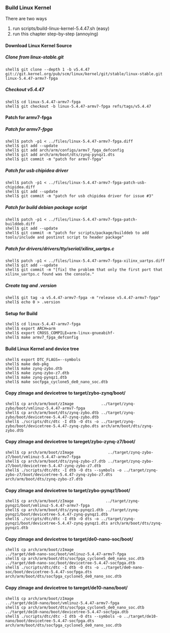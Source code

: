 ### Build Linux Kernel

There are two ways

1. run scripts/build-linux-kernel-5.4.47.sh (easy)
2. run this chapter step-by-step (annoying)

#### Download Linux Kernel Source

##### Clone from linux-stable.git

```console
shell$ git clone --depth 1 -b v5.4.47 git://git.kernel.org/pub/scm/linux/kernel/git/stable/linux-stable.git linux-5.4.47-armv7-fpga
```

##### Checkout v5.4.47

```console
shell$ cd linux-5.4.47-armv7-fpga
shell$ git checkout -b linux-5.4.47-armv7-fpga refs/tags/v5.4.47
```

#### Patch for armv7-fpga

##### Patch for armv7-fpga

```console
shell$ patch -p1 < ../files/linux-5.4.47-armv7-fpga.diff
shell$ git add --update
shell$ git add arch/arm/configs/armv7_fpga_defconfig
shell$ git add arch/arm/boot/dts/zynq-pynqz1.dts
shell$ git commit -m "patch for armv7-fpga"
```

##### Patch for usb chipidea driver

```console
shell$ patch -p1 < ../files/linux-5.4.47-armv7-fpga-patch-usb-chipidea.diff
shell$ git add --update
shell$ git commit -m "patch for usb chipidea driver for issue #3"
```

##### Patch for build debian package script

```console
shell$ patch -p1 < ../files/linux-5.4.47-armv7-fpga-patch-builddeb.diff
shell$ git add --update
shell$ git commit -m "patch for scripts/package/builddeb to add tools/include and postinst script to header package"
```

##### Patch for drivers/drivers/tty/serial/xilinx_uartps.c

```console
shell$ patch -p1 < ../files/linux-5.4.47-armv7-fpga-xilinx_uartps.diff
shell$ git add --update
shell$ git commit -m "[fix] the problem that only the first port that xilinx_uartps.c found was the console."
```

##### Create tag and .version

```console
shell$ git tag -a v5.4.47-armv7-fpga -m "release v5.4.47-armv7-fpga"
shell$ echo 0 > .version
```

#### Setup for Build 

````console
shell$ cd linux-5.4.47-armv7-fpga
shell$ export ARCH=arm
shell$ export CROSS_COMPILE=arm-linux-gnueabihf-
shell$ make armv7_fpga_defconfig
````

#### Build Linux Kernel and device tree

````console
shell$ export DTC_FLAGS=--symbols
shell$ make deb-pkg
shell$ make zynq-zybo.dtb
shell$ make zynq-zybo-z7.dtb
shell$ make zynq-pynqz1.dtb
shell$ make socfpga_cyclone5_de0_nano_soc.dtb
````

#### Copy zImage and devicetree to target/zybo-zynq/boot/

```console
shell$ cp arch/arm/boot/zImage            ../target/zynq-zybo/boot/vmlinuz-5.4.47-armv7-fpga
shell$ cp arch/arm/boot/dts/zynq-zybo.dtb ../target/zynq-zybo/boot/devicetree-5.4.47-zynq-zybo.dtb
shell$ ./scripts/dtc/dtc -I dtb -O dts -o ../target/zynq-zybo/boot/devicetree-5.4.47-zynq-zybo.dts arch/arm/boot/dts/zynq-zybo.dtb
```

#### Copy zImage and devicetree to tareget/zybo-zynq-z7/boot/

```console
shell$ cp arch/arm/boot/zImage               ../target/zynq-zybo-z7/boot/vmlinuz-5.4.47-armv7-fpga
shell$ cp arch/arm/boot/dts/zynq-zybo-z7.dtb ../target/zynq-zybo-z7/boot/devicetree-5.4.47-zynq-zybo-z7.dtb
shell$ ./scripts/dtc/dtc -I dtb -O dts --symbols -o ../target/zynq-zybo-z7/boot/devicetree-5.4.47-zynq-zybo-z7.dts arch/arm/boot/dts/zynq-zybo-z7.dtb
```


#### Copy zImage and devicetree to target/zybo-pynqz1/boot/

```console
shell$ cp arch/arm/boot/zImage              ../target/zynq-pynqz1/boot/vmlinuz-5.4.47-armv7-fpga
shell$ cp arch/arm/boot/dts/zynq-pynqz1.dtb ../target/zynq-pynqz1/boot/devicetree-5.4.47-zynq-pynqz1.dtb
shell$ ./scripts/dtc/dtc -I dtb -O dts -o ../target/zynq-pynqz1/boot/devicetree-5.4.47-zynq-pynqz1.dts arch/arm/boot/dts/zynq-pynqz1.dtb
```

#### Copy zImage and devicetree to target/de0-nano-soc/boot/

```console
shell$ cp arch/arm/boot/zImage                                ../target/de0-nano-soc/boot/vmlinuz-5.4.47-armv7-fpga
shell$ cp arch/arm/boot/dts/socfpga_cyclone5_de0_nano_soc.dtb ../target/de0-nano-soc/boot/devicetree-5.4.47-socfpga.dtb
shell$ ./scripts/dtc/dtc -I dtb -O dts -o ../target/de0-nano-soc/boot/devicetree-5.4.47-socfpga.dts arch/arm/boot/dts/socfpga_cyclone5_de0_nano_soc.dtb
```

#### Copy zImage and devicetree to tareget/de10-nano/boot/

```console
shell$ cp arch/arm/boot/zImage                                ../target/de10-nano/boot/vmlinuz-5.4.47-armv7-fpga
shell$ cp arch/arm/boot/dts/socfpga_cyclone5_de0_nano_soc.dtb ../target/de10-nano/boot/devicetree-5.4.47-socfpga.dtb
shell$ ./scripts/dtc/dtc -I dtb -O dts --symbols -o ../target/de10-nano/boot/devicetree-5.4.47-socfpga.dts arch/arm/boot/dts/socfpga_cyclone5_de0_nano_soc.dtb
```



